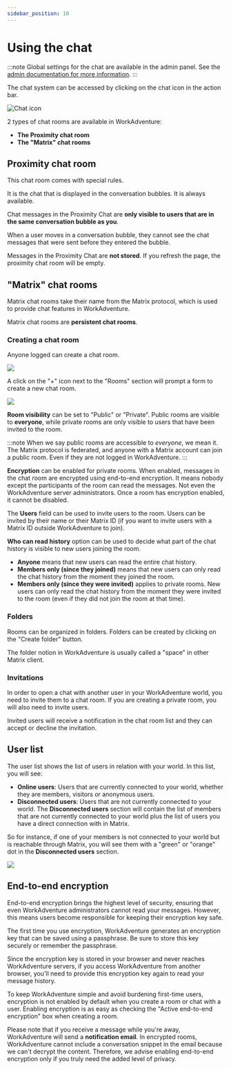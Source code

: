 ```yaml
---
sidebar_position: 10
---
```


# Using the chat

:::note
Global settings for the chat are available in the admin panel. See the [admin documentation for more information](/admin/chat).
:::

The chat system can be accessed by clicking on the chat icon in the action bar.

![Chat icon](./images/chat-button.png)

2 types of chat rooms are available in WorkAdventure:

- **The Proximity chat room**
- **The "Matrix" chat rooms**

## Proximity chat room

This chat room comes with special rules.

It is the chat that is displayed in the conversation bubbles. It is always available.

Chat messages in the Proximity Chat are **only visible to users that are in the same conversation bubble as you**.

When a user moves in a conversation bubble, they cannot see the chat messages that were sent before they entered the bubble.

Messages in the Proximity Chat are **not stored**. If you refresh the page, the proximity chat room will be empty.

## "Matrix" chat rooms

Matrix chat rooms take their name from the Matrix protocol, which is used to provide chat features in WorkAdventure.

Matrix chat rooms are **persistent chat rooms**.

### Creating a chat room

Anyone logged can create a chat room. 

![](images/create-room-button.png)

A click on the "+" icon next to the "Rooms" section will prompt a form to create a new chat room.

![](images/create-room-popup.png)

**Room visibility** can be set to "Public" or "Private". Public rooms are visible to **everyone**, while private rooms are 
only visible to users that have been invited to the room.

:::note
When we say public rooms are accessible to *everyone*, we mean it. The Matrix protocol is federated, and anyone with a 
Matrix account can join a public room. Even if they are not logged in WorkAdventure.
:::

**Encryption** can be enabled for private rooms. When enabled, messages in the chat room are encrypted using end-to-end encryption.
It means nobody except the participants of the room can read the messages. Not even the WorkAdventure server administrators.
Once a room has encryption enabled, it cannot be disabled.

The **Users** field can be used to invite users to the room. Users can be invited by their name or their Matrix ID (if you
want to invite users with a Matrix ID outside WorkAdventure to join).

**Who can read history** option can be used to decide what part of the chat history is visible to new users joining the room.

- **Anyone** means that new users can read the entire chat history.
- **Members only (since they joined)** means that new users can only read the chat history from the moment they joined the room.
- **Members only (since they were invited)** applies to private rooms. New users can only read the chat history from the moment they were invited to the room (even if they did not join the room at that time).

### Folders

Rooms can be organized in folders. Folders can be created by clicking on the "Create folder" button.

The folder notion in WorkAdventure is usually called a "space" in other Matrix client.

### Invitations

In order to open a chat with another user in your WorkAdventure world, you need to invite them to a chat room.
If you are creating a private room, you will also need to invite users.

Invited users will receive a notification in the chat room list and they can accept or decline the invitation.

## User list

The user list shows the list of users in relation with your world. In this list, you will see:

- **Online users**: Users that are currently connected to your world, whether they are members, visitors or anonymous users.
- **Disconnected users**: Users that are not currently connected to your world. The **Disconnected users** section will
  contain the list of members that are not currently connected to your world plus the list of users you have a direct
  connection with in Matrix.

So for instance, if one of your members is not connected to your world but is reachable through Matrix, you will see
them with a "green" or "orange" dot in the **Disconnected users** section.

![](images/disconnected-users.png)


## End-to-end encryption

End-to-end encryption brings the highest level of security, ensuring that even WorkAdventure administrators cannot read 
your messages. However, this means users become responsible for keeping their encryption key safe.

The first time you use encryption, WorkAdventure generates an encryption key that can be saved using a passphrase.
Be sure to store this key securely or remember the passphrase.

Since the encryption key is stored in your browser and never reaches WorkAdventure servers, if you access WorkAdventure 
from another browser, you'll need to provide this encryption key again to read your message history.

To keep WorkAdventure simple and avoid burdening first-time users, encryption is not enabled by default when you create 
a room or chat with a user. Enabling encryption is as easy as checking the "Active end-to-end encryption" box when creating
a room.

Please note that if you receive a message while you're away, WorkAdventure will send a **notification email**. In encrypted 
rooms, WorkAdventure cannot include a conversation snippet in the email because we can't decrypt the content. 
Therefore, we advise enabling end-to-end encryption only if you truly need the added level of privacy.
